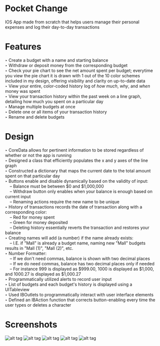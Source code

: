 # Pocket Change
IOS App made from scratch that helps users manage their personal expenses and log their day-to-day transactions

# Features
‣ Create a budget with a name and starting balance <br />
‣ Withdraw or deposit money from the corresponding budget <br />
‣ Check your pie chart to see the net amount spent per budget; everytime you view the pie chart it is drawn with 1 out of the 10 color schemes included in my design, offering visibility and clarity on up-to-date data <br />
‣ View your entire, color-coded history log of <i>how much</i>, <i>why</i>, and <i>when</i> money was spent <br />
‣ View your transaction history within the past week on a line graph, detailing how much you spent on a particular day <br />
‣ Manage multiple budgets at once <br />
‣ Delete one or all items of your transaction history <br />
‣ Rename and delete budgets <br />

# Design
‣ CoreData allows for pertinent information to be stored regardless of whether or not the app is running <br />
‣ Designed a class that efficiently populates the x and y axes of the line graph <br />
‣ Constructed a dictionary that maps the current date to the total amount spent on that particular day <br />
‣ Buttons enable and disable dynamically based on the validity of input: <br />
&nbsp;&nbsp;&nbsp;&nbsp;– Balance must be between $0 and $1,000,000 <br />
&nbsp;&nbsp;&nbsp;&nbsp;– Withdraw button only enables when your balance is enough based on current input <br />
&nbsp;&nbsp;&nbsp;&nbsp;– Renaming actions require the new name to be unique <br />
‣ History of transactions records the date of transaction along with a corresponding color: <br />
&nbsp;&nbsp;&nbsp;&nbsp;– Red for money spent <br />
&nbsp;&nbsp;&nbsp;&nbsp;– Green for money deposited <br />
&nbsp;&nbsp;&nbsp;&nbsp;– Deleting history essentially reverts the transaction and restores your balance <br />
‣ Creating names will add (a number) if the name already exists: <br />
&nbsp;&nbsp;&nbsp;&nbsp;– I.E. if "Mall" is already a budget name, naming new "Mall" budgets results in "Mall (1)", "Mall (2)", etc. <br />
‣ Number Formatter: <br />
&nbsp;&nbsp;&nbsp;&nbsp;– If we don't need commas, balance is shown with two decimal places <br />
&nbsp;&nbsp;&nbsp;&nbsp;– If we do need commas, balance has two decimal places only if needed <br />
&nbsp;&nbsp;&nbsp;&nbsp;– For instance 999 is displayed as $999.00, 1000 is displayed as $1,000, and 1000.27 is displayed as $1,000.27 <br /> 
‣ Programmatically utilized alerts to record user input <br />
‣ List of budgets and each budget's history is displayed using a UITableview <br />
‣ Used IBOutlets to programmatically interact with user interface elements <br />
‣ Defined an IBAction function that corrects button-enabling every time the user types or deletes a character <br /> 

# Screenshots
![alt tag](http://i.imgur.com/vaM9QwE.png)
![alt tag](http://i.imgur.com/E4ebRsj.png)
![alt tag](http://i.imgur.com/72ewBm7.png)
![alt tag](http://i.imgur.com/ef8zUOb.png)
![alt tag](http://i.imgur.com/p8negKf.png)
